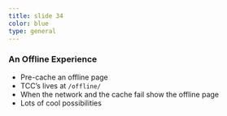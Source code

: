 ```yaml
---
title: slide 34
color: blue
type: general
---
```

### An Offline Experience

* Pre-cache an offline page
* TCC’s lives at `/offline/`
* When the network and the cache fail show the offline page
* Lots of cool possibilities
